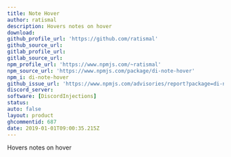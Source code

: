 ```yaml
---
title: Note Hover
author: ratismal
description: Hovers notes on hover
download:
github_profile_url: 'https://github.com/ratismal'
github_source_url:
gitlab_profile_url:
gitlab_source_url:
npm_profile_url: 'https://www.npmjs.com/~ratismal'
npm_source_url: 'https://www.npmjs.com/package/di-note-hover'
npm_i: di-note-hover
github_issue_url: 'https://www.npmjs.com/advisories/report?package=di-note-hover'
discord_server:
software: [DiscordInjections]
status:
auto: false
layout: product
ghcommentid: 687
date: 2019-01-01T09:00:35.215Z
---
```

Hovers notes on hover